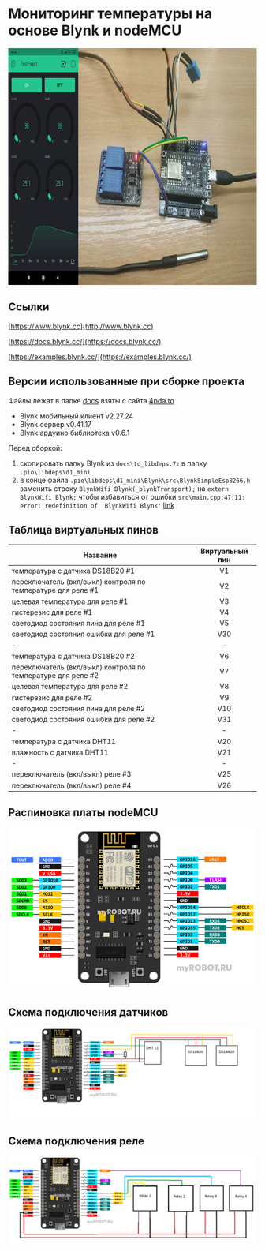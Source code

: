 # Мониторинг температуры на основе Blynk и nodeMCU

<img src="./docs/prewiev.jpg" width="854" height="480">

## Ссылки

[https://www.blynk.cc](http://www.blynk.cc)

[https://docs.blynk.cc/](https://docs.blynk.cc/)

[https://examples.blynk.cc/](https://examples.blynk.cc/)

## Версии использованные при сборке проекта

Файлы лежат в папке [docs](./docs) взяты с сайта [4pda.to](https://4pda.to/forum/index.php?showtopic=818763)

-   Blynk мобильный клиент v2.27.24
-   Blynk сервер v0.41.17
-   Blynk ардуино библиотека v0.6.1

Перед сборкой:
1. скопировать папку Blynk из `docs\to_libdeps.7z` в папку `.pio\libdeps\d1_mini`
2. в конце файла `.pio\libdeps\d1_mini\Blynk\src\BlynkSimpleEsp8266.h` заменить строку `BlynkWifi Blynk(_blynkTransport);` на `extern BlynkWifi Blynk;` чтобы избавиться от ошибки `src\main.cpp:47:11: error: redefinition of 'BlynkWifi Blynk'` [link](https://arduino.stackexchange.com/questions/58358/how-to-avoid-multiple-definition-of-blynk-error)

## Таблица виртуальных пинов

| Название                                                     | Виртуальный пин |
| ------------------------------------------------------------ | :-------------: |
| температура с датчика DS18B20 #1                             |       V1        |
| переключатель (вкл/выкл) контроля по температуре для реле #1 |       V2        |
| целевая температура для реле #1                              |       V3        |
| гистерезис для реле #1                                       |       V4        |
| светодиод состояния пина для реле #1                         |       V5        |
| светодиод состояния ошибки для реле #1                       |       V30       |
| -                                                            |        -        |
| температура с датчика DS18B20 #2                             |       V6        |
| переключатель (вкл/выкл) контроля по температуре для реле #2 |       V7        |
| целевая температура для реле #2                              |       V8        |
| гистерезис для реле #2                                       |       V9        |
| светодиод состояния пина для реле #2                         |       V10       |
| светодиод состояния ошибки для реле #2                       |       V31       |
| -                                                            |        -        |
| температура с датчика DHT11                                  |       V20       |
| влажность с датчика DHT11                                    |       V21       |
| -                                                            |        -        |
| переключатель (вкл/выкл) реле #3                             |       V25       |
| переключатель (вкл/выкл) реле #4                             |       V26       |

## Распиновка платы nodeMCU

![alt text](./docs/nodemcu_v3_pinout.png)

## Схема подключения датчиков

![alt text](./docs/sensors.png)

## Схема подключения реле

![alt text](./docs/relays.png)

